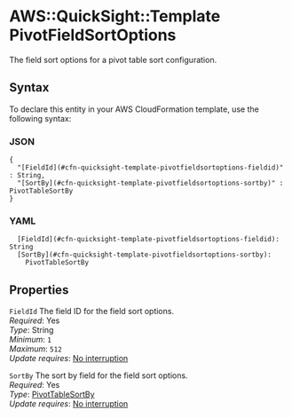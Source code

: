 # AWS::QuickSight::Template PivotFieldSortOptions<a name="aws-properties-quicksight-template-pivotfieldsortoptions"></a>

The field sort options for a pivot table sort configuration\.

## Syntax<a name="aws-properties-quicksight-template-pivotfieldsortoptions-syntax"></a>

To declare this entity in your AWS CloudFormation template, use the following syntax:

### JSON<a name="aws-properties-quicksight-template-pivotfieldsortoptions-syntax.json"></a>

```
{
  "[FieldId](#cfn-quicksight-template-pivotfieldsortoptions-fieldid)" : String,
  "[SortBy](#cfn-quicksight-template-pivotfieldsortoptions-sortby)" : PivotTableSortBy
}
```

### YAML<a name="aws-properties-quicksight-template-pivotfieldsortoptions-syntax.yaml"></a>

```
  [FieldId](#cfn-quicksight-template-pivotfieldsortoptions-fieldid): String
  [SortBy](#cfn-quicksight-template-pivotfieldsortoptions-sortby):
    PivotTableSortBy
```

## Properties<a name="aws-properties-quicksight-template-pivotfieldsortoptions-properties"></a>

`FieldId` <a name="cfn-quicksight-template-pivotfieldsortoptions-fieldid"></a>
The field ID for the field sort options\.  
_Required_: Yes  
_Type_: String  
_Minimum_: `1`  
_Maximum_: `512`  
_Update requires_: [No interruption](https://docs.aws.amazon.com/AWSCloudFormation/latest/UserGuide/using-cfn-updating-stacks-update-behaviors.html#update-no-interrupt)

`SortBy` <a name="cfn-quicksight-template-pivotfieldsortoptions-sortby"></a>
The sort by field for the field sort options\.  
_Required_: Yes  
_Type_: [PivotTableSortBy](aws-properties-quicksight-template-pivottablesortby.md)  
_Update requires_: [No interruption](https://docs.aws.amazon.com/AWSCloudFormation/latest/UserGuide/using-cfn-updating-stacks-update-behaviors.html#update-no-interrupt)
